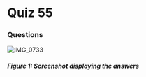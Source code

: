 # Quiz 55
### Questions
![IMG_0733](https://user-images.githubusercontent.com/105724334/232354280-2def5b19-8896-4128-b4fd-919b7cd8e2aa.jpeg)

##### Figure 1: Screenshot displaying the answers

